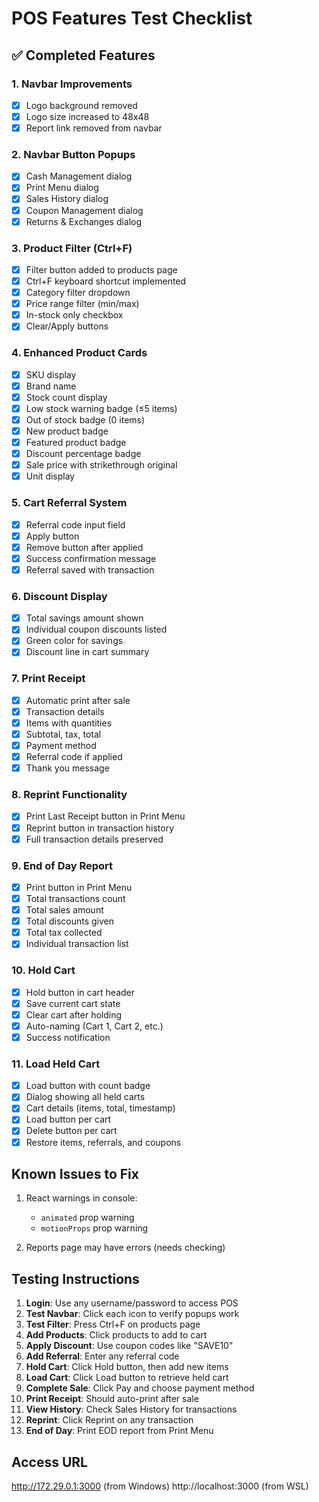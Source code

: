 # POS Features Test Checklist

## ✅ Completed Features

### 1. Navbar Improvements
- [x] Logo background removed
- [x] Logo size increased to 48x48
- [x] Report link removed from navbar

### 2. Navbar Button Popups
- [x] Cash Management dialog
- [x] Print Menu dialog  
- [x] Sales History dialog
- [x] Coupon Management dialog
- [x] Returns & Exchanges dialog

### 3. Product Filter (Ctrl+F)
- [x] Filter button added to products page
- [x] Ctrl+F keyboard shortcut implemented
- [x] Category filter dropdown
- [x] Price range filter (min/max)
- [x] In-stock only checkbox
- [x] Clear/Apply buttons

### 4. Enhanced Product Cards
- [x] SKU display
- [x] Brand name
- [x] Stock count display
- [x] Low stock warning badge (≤5 items)
- [x] Out of stock badge (0 items)
- [x] New product badge
- [x] Featured product badge
- [x] Discount percentage badge
- [x] Sale price with strikethrough original
- [x] Unit display

### 5. Cart Referral System
- [x] Referral code input field
- [x] Apply button
- [x] Remove button after applied
- [x] Success confirmation message
- [x] Referral saved with transaction

### 6. Discount Display
- [x] Total savings amount shown
- [x] Individual coupon discounts listed
- [x] Green color for savings
- [x] Discount line in cart summary

### 7. Print Receipt
- [x] Automatic print after sale
- [x] Transaction details
- [x] Items with quantities
- [x] Subtotal, tax, total
- [x] Payment method
- [x] Referral code if applied
- [x] Thank you message

### 8. Reprint Functionality
- [x] Print Last Receipt button in Print Menu
- [x] Reprint button in transaction history
- [x] Full transaction details preserved

### 9. End of Day Report
- [x] Print button in Print Menu
- [x] Total transactions count
- [x] Total sales amount
- [x] Total discounts given
- [x] Total tax collected
- [x] Individual transaction list

### 10. Hold Cart
- [x] Hold button in cart header
- [x] Save current cart state
- [x] Clear cart after holding
- [x] Auto-naming (Cart 1, Cart 2, etc.)
- [x] Success notification

### 11. Load Held Cart
- [x] Load button with count badge
- [x] Dialog showing all held carts
- [x] Cart details (items, total, timestamp)
- [x] Load button per cart
- [x] Delete button per cart
- [x] Restore items, referrals, and coupons

## Known Issues to Fix

1. React warnings in console:
   - `animated` prop warning
   - `motionProps` prop warning

2. Reports page may have errors (needs checking)

## Testing Instructions

1. **Login**: Use any username/password to access POS
2. **Test Navbar**: Click each icon to verify popups work
3. **Test Filter**: Press Ctrl+F on products page
4. **Add Products**: Click products to add to cart
5. **Apply Discount**: Use coupon codes like "SAVE10"
6. **Add Referral**: Enter any referral code
7. **Hold Cart**: Click Hold button, then add new items
8. **Load Cart**: Click Load button to retrieve held cart
9. **Complete Sale**: Click Pay and choose payment method
10. **Print Receipt**: Should auto-print after sale
11. **View History**: Check Sales History for transactions
12. **Reprint**: Click Reprint on any transaction
13. **End of Day**: Print EOD report from Print Menu

## Access URL
http://172.29.0.1:3000 (from Windows)
http://localhost:3000 (from WSL)
